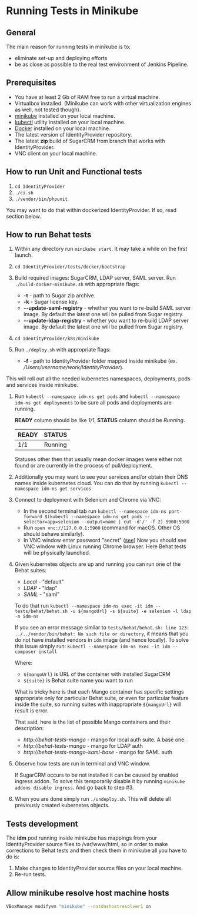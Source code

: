 # Running Tests in Minikube


## General

The main reason for running tests in minikube is to:
* eliminate set-up and deploying efforts
* be as close as possible to the real test environment of Jenkins Pipeline.


## Prerequisites

* You have at least 2 Gb of RAM free to run a virtual machine.
* Virtualbox installed. (Minikube can work with other virtualization engines as well, not tested though).
* [minikube](https://github.com/kubernetes/minikube) installed on your local machine.
* [kubectl](https://kubernetes.io/docs/user-guide/kubectl-overview/) utility installed on your local machine.
* [Docker](https://www.docker.com) installed on your local machine. 
* The latest version of IdentityProvider repository.
* The latest **zip** build of SugarCRM from branch that works with IdentityProvider.
* VNC client on your local machine.


## How to run Unit and Functional tests
1. `cd IdentityProvider`
1. `./ci.sh`
1. `./vendor/bin/phpunit`

You may want to do that within dockerized IdentityProvider. If so, read section below.


## How to run Behat tests

1. Within any directory run `minikube start`. It may take a while on the first launch.

1. `cd IdentityProvider/tests/docker/bootstrap`

1. Build required images: SugarCRM, LDAP server, SAML server.
Run `./build-docker-minikube.sh` with appropriate flags:
    * **-t** - path to Sugar zip archive.
    * **-k** - Sugar license key.
    * **--update-saml-registry** - whether you want to re-build SAML server image. By default the latest one
  will be pulled from Sugar registry.
    * **--update-ldap-registry** - whether you want to re-build LDAP server image. By default the latest one
  will be pulled from Sugar registry.

1. `cd IdentityProvider/k8s/minikube`

1. Run `./deploy.sh` with appropriate flags:
    * **-f** - path to IdentityProvider folder mapped inside minikube (ex. */Users/username/work/IdentityProvider*).

This will roll out all the needed kubernetes namespaces, deployments, pods and services inside minikube.

1. Run `kubectl --namespace idm-ns get pods` and `kubectl --namespace idm-ns get deployments` to be sure all pods and
deployments are running.

    **READY** column should be like *1/1*, **STATUS** column should be *Running*.
    
    | READY         | STATUS        |
    | ------------- |:-------------:|
    | 1/1           | Running       |
    
    Statuses other then that usually mean docker images were either not found 
    or are currently in the process of pull/deployment.

1. Additionally you may want to see your services and/or obtain their DNS names inside kubernetes cloud.
You can do that by running `kubectl --namespace idm-ns get services`

1. Connect to deployment with Selenium and Chrome via VNC:
    * In the second terminal tab run
`kubectl --namespace idm-ns port-forward $(kubectl --namespace idm-ns get pods --selector=app=selenium --output=name | cut -d'/' -f 2) 5900:5900`
    * Run `open vnc://127.0.0.1:5900` (command for macOS. Other OS should behave similarly).
    * In VNC window enter password "secret" ([see](https://github.com/SeleniumHQ/docker-selenium#debugging))
Now you should see VNC window with Linux running Chrome browser. Here Behat tests will be physically launched. 

1. Given kubernetes objects are up and running you can run one of the Behat suites:
    * *Local* - "default"
    * *LDAP* - "ldap"
    * *SAML* - "saml"

    To do that run 
    `kubectl --namespace idm-ns exec -it idm -- tests/behat/behat.sh -u ${mangoUrl} -s ${suite} -e selenium -l ldap -n idm-ns`
    
    If you see an error message similar to `tests/behat/behat.sh: line 123: ../../vendor/bin/behat: No such file or directory`,
    it means that you do not have installed vendors in `idm` image (and hence locally).
    To solve this issue simply run: `kubectl --namespace idm-ns exec -it idm -- composer install`

    Where:
    * `${mangoUrl}` is URL of the container with installed SugarCRM
    * `${suite}` is Behat suite name you want to run
    
    What is tricky here is that each Mango container has specific settings appropriate only for particular Behat suite,
    or even for particular feature inside the suite, so running suites with inappropriate `${mangoUrl}`
    will result is error.
    
    That said, here is the list of possible Mango containers and their description:
     * *http://behat-tests-mango* - mango for local auth suite. A base one.
     * *http://behat-tests-mango* - mango for LDAP auth
     * *http://behat-tests-mango-saml-base* - mango for SAML auth

1. Observe how tests are run in terminal and VNC window.

    If SugarCRM occurs to be not installed it can be caused by enabled ingress addon.
    To solve this temporarily disable it by running `minikube addons disable ingress`. And go back to step #3.

1. When you are done simply run `./undeploy.sh`. This will delete all previously created kubernetes objects.


## Tests development
The **idm** pod running inside minikube has mappings from your IdentityProvider source files to /var/www/html, so
in order to make corrections to Behat tests and then check them in minikube all you have to do is:
1. Make changes to IdentityProvider source files on your local machine.
1. Re-run tests.

## Allow minikube resolve host machine hosts
```bash
VBoxManage modifyvm "minikube" --natdnshostresolver1 on
```